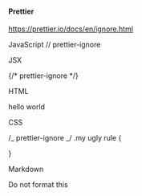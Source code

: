 #### Prettier

https://prettier.io/docs/en/ignore.html

JavaScript
// prettier-ignore

JSX

<div>
  {/* prettier-ignore */}
  <span     ugly  format=''   />
</div>

HTML

<!-- prettier-ignore -->
<div         class="x"       >hello world</div            >

<!-- prettier-ignore-attribute -->
<div
  (mousedown)="       onStart    (    )         "
  (mouseup)="         onEnd      (    )         "
></div>

<!-- prettier-ignore-attribute (mouseup) -->
<div
  (mousedown)="onStart()"
  (mouseup)="         onEnd      (    )         "
></div>

CSS

/_ prettier-ignore _/
.my ugly rule
{

}

Markdown

<!-- prettier-ignore -->
Do   not    format   this
